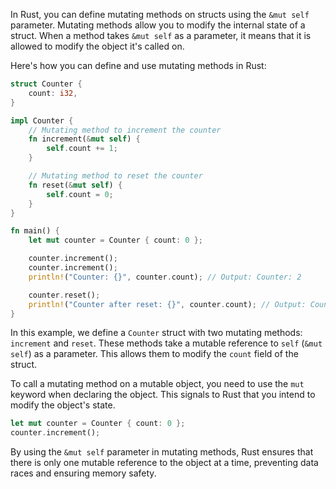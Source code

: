 In Rust, you can define mutating methods on structs using the `&mut self` parameter. Mutating methods allow you to modify the internal state of a struct. When a method takes `&mut self` as a parameter, it means that it is allowed to modify the object it's called on.

Here's how you can define and use mutating methods in Rust:

```rust
struct Counter {
    count: i32,
}

impl Counter {
    // Mutating method to increment the counter
    fn increment(&mut self) {
        self.count += 1;
    }

    // Mutating method to reset the counter
    fn reset(&mut self) {
        self.count = 0;
    }
}

fn main() {
    let mut counter = Counter { count: 0 };

    counter.increment();
    counter.increment();
    println!("Counter: {}", counter.count); // Output: Counter: 2

    counter.reset();
    println!("Counter after reset: {}", counter.count); // Output: Counter after reset: 0
}
```

In this example, we define a `Counter` struct with two mutating methods: `increment` and `reset`. These methods take a mutable reference to `self` (`&mut self`) as a parameter. This allows them to modify the `count` field of the struct.

To call a mutating method on a mutable object, you need to use the `mut` keyword when declaring the object. This signals to Rust that you intend to modify the object's state.

```rust
let mut counter = Counter { count: 0 };
counter.increment();
```

By using the `&mut self` parameter in mutating methods, Rust ensures that there is only one mutable reference to the object at a time, preventing data races and ensuring memory safety.
